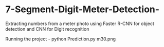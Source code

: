 # 7-Segment-Digit-Meter-Detection-
Extracting numbers from a meter photo using Faster R-CNN for object detection and CNN for Digit recognition

Running the project - 
python Prediction.py m30.png
